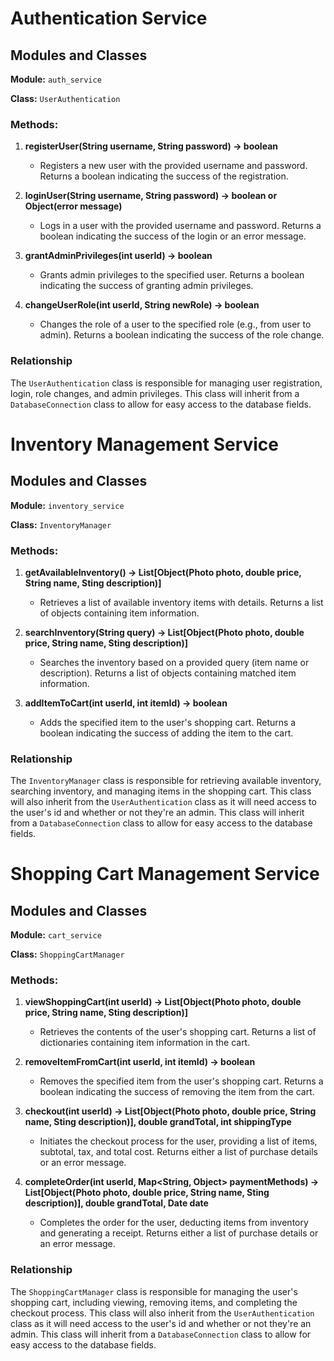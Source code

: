 # Authentication Service

## Modules and Classes

**Module:** `auth_service`

**Class:** `UserAuthentication`

### Methods:

1. **registerUser(String username, String password) -> boolean**
   - Registers a new user with the provided username and password. Returns a boolean indicating the success of the registration.

2. **loginUser(String username, String password) -> boolean or Object(error message)**
   - Logs in a user with the provided username and password. Returns a boolean indicating the success of the login or an error message.

3. **grantAdminPrivileges(int userId) -> boolean**
   - Grants admin privileges to the specified user. Returns a boolean indicating the success of granting admin privileges.

4. **changeUserRole(int userId, String newRole) -> boolean**
   - Changes the role of a user to the specified role (e.g., from user to admin). Returns a boolean indicating the success of the role change.

### Relationship

The `UserAuthentication` class is responsible for managing user registration, login, role changes, and admin privileges. This class will inherit from a `DatabaseConnection` class to allow for easy access to the database fields.

# Inventory Management Service

## Modules and Classes

**Module:** `inventory_service`

**Class:** `InventoryManager`

### Methods:

1. **getAvailableInventory() -> List[Object(Photo photo, double price, String name, Sting description)]**
   - Retrieves a list of available inventory items with details. Returns a list of objects containing item information.

2. **searchInventory(String query) -> List[Object(Photo photo, double price, String name, Sting description)]**
   - Searches the inventory based on a provided query (item name or description). Returns a list of objects containing matched item information.

3. **addItemToCart(int userId, int itemId) -> boolean**
   - Adds the specified item to the user's shopping cart. Returns a boolean indicating the success of adding the item to the cart.

### Relationship

The `InventoryManager` class is responsible for retrieving available inventory, searching inventory, and managing items in the shopping cart. This class will also inherit from the `UserAuthentication` class as it will need access to the user's id and whether or not they're an admin. This class will inherit from a `DatabaseConnection` class to allow for easy access to the database fields.

# Shopping Cart Management Service

## Modules and Classes

**Module:** `cart_service`

**Class:** `ShoppingCartManager`

### Methods:

1. **viewShoppingCart(int userId) -> List[Object(Photo photo, double price, String name, Sting description)]**
   - Retrieves the contents of the user's shopping cart. Returns a list of dictionaries containing item information in the cart.

2. **removeItemFromCart(int userId, int itemId) -> boolean**
   - Removes the specified item from the user's shopping cart. Returns a boolean indicating the success of removing the item from the cart.

3. **checkout(int userId) -> List[Object(Photo photo, double price, String name, Sting description)], double grandTotal, int shippingType**
   - Initiates the checkout process for the user, providing a list of items, subtotal, tax, and total cost. Returns either a list of purchase details or an error message.

4. **completeOrder(int userId, Map<String, Object> paymentMethods) -> List[Object(Photo photo, double price, String name, Sting description)], double grandTotal, Date date**
   - Completes the order for the user, deducting items from inventory and generating a receipt. Returns either a list of purchase details or an error message.

### Relationship

The `ShoppingCartManager` class is responsible for managing the user's shopping cart, including viewing, removing items, and completing the checkout process. This class will also inherit from the `UserAuthentication` class as it will need access to the user's id and whether or not they're an admin. This class will inherit from a `DatabaseConnection` class to allow for easy access to the database fields.

